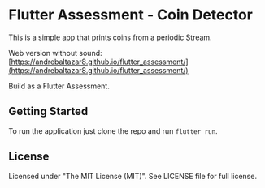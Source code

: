 # Flutter Assessment - Coin Detector

This is a simple app that prints coins from a periodic Stream.

Web version without sound: [https://andrebaltazar8.github.io/flutter_assessment/](https://andrebaltazar8.github.io/flutter_assessment/)

Build as a Flutter Assessment.

## Getting Started

To run the application just clone the repo and run `flutter run`.

## License

Licensed under "The MIT License (MIT)". See LICENSE file for full license.
